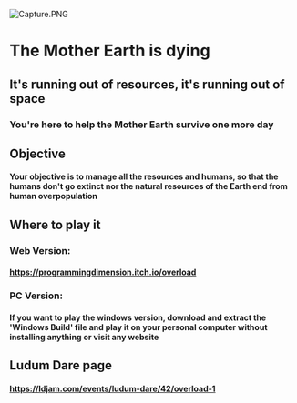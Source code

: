 ![Capture.PNG](https://static.jam.vg/raw/93d/7/z/16910.png)
# The Mother Earth is dying
## It's running out of resources, it's running out of space
### You're here to help the Mother Earth survive one more day

## Objective
#### Your objective is to manage all the resources and humans, so that the humans don't go extinct nor the natural resources of the Earth end from human overpopulation

## Where to play it
### Web Version:
#### https://programmingdimension.itch.io/overload
### PC Version:
#### If you want to play the windows version, download and extract the 'Windows Build' file and play it on your personal computer without installing anything or visit any website

## Ludum Dare page
#### https://ldjam.com/events/ludum-dare/42/overload-1
